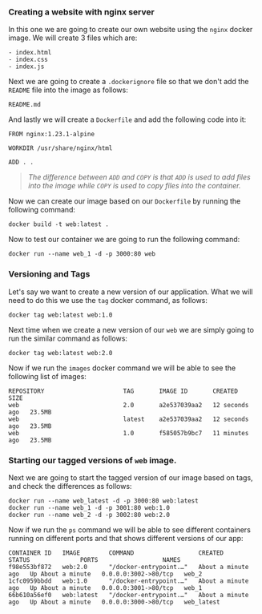 ### Creating a website with nginx server

In this one we are going to create our own website using the `nginx` docker image. We will create 3 files which are:

```
- index.html
- index.css
- index.js
```

Next we are going to create a `.dockerignore` file so that we don't add the `README` file into the image as follows:

```
README.md
```

And lastly we will create a `Dockerfile` and add the following code into it:

```shell
FROM nginx:1.23.1-alpine

WORKDIR /usr/share/nginx/html

ADD . .
```

> _The difference between `ADD` and `COPY` is that `ADD` is used to add files into the image while `COPY` is used to copy files into the container._

Now we can create our image based on our `Dockerfile` by running the following command:

```shell
docker build -t web:latest .
```

Now to test our container we are going to run the following command:

```shell
docker run --name web_1 -d -p 3000:80 web
```

### Versioning and Tags

Let's say we want to create a new version of our application. What we will need to do this we use the `tag` docker command, as follows:

```shell
docker tag web:latest web:1.0
```

Next time when we create a new version of our `web` we are simply going to run the similar command as follows:

```shell
docker tag web:latest web:2.0
```

Now if we run the `images` docker command we will be able to see the following list of images:

```shell
REPOSITORY                      TAG       IMAGE ID       CREATED          SIZE
web                             2.0       a2e537039aa2   12 seconds ago   23.5MB
web                             latest    a2e537039aa2   12 seconds ago   23.5MB
web                             1.0       f585057b9bc7   11 minutes ago   23.5MB
```

### Starting our tagged versions of `web` image.

Next we are going to start the tagged version of our image based on tags, and check the differences as follows:

```shell
docker run --name web_latest -d -p 3000:80 web:latest
docker run --name web_1 -d -p 3001:80 web:1.0
docker run --name web_2 -d -p 3002:80 web:2.0
```

Now if we run the `ps` command we will be able to see different containers running on different ports and that shows different versions of our app:

```shell
CONTAINER ID   IMAGE        COMMAND                  CREATED              STATUS              PORTS                  NAMES
f98e553bf872   web:2.0      "/docker-entrypoint.…"   About a minute ago   Up About a minute   0.0.0.0:3002->80/tcp   web_2
1cfc0959bbdd   web:1.0      "/docker-entrypoint.…"   About a minute ago   Up About a minute   0.0.0.0:3001->80/tcp   web_1
66b610a56ef0   web:latest   "/docker-entrypoint.…"   About a minute ago   Up About a minute   0.0.0.0:3000->80/tcp   web_latest
```

